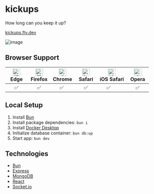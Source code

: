 # kickups

How long can you keep it up?

[kickups.fly.dev](https://kickups.fly.dev)

![image](https://github.com/cdleveille/kickups/assets/1410481/6dbb18b7-6819-4252-94d5-d8e2f719d0ec)

## Browser Support

| [<img src="https://raw.githubusercontent.com/alrra/browser-logos/master/src/edge/edge_48x48.png" alt="IE / Edge" width="24px" height="24px" />](http://godban.github.io/browsers-support-badges/)<br/>Edge | [<img src="https://raw.githubusercontent.com/alrra/browser-logos/master/src/firefox/firefox_48x48.png" alt="Firefox" width="24px" height="24px" />](http://godban.github.io/browsers-support-badges/)<br/>Firefox | [<img src="https://raw.githubusercontent.com/alrra/browser-logos/master/src/chrome/chrome_48x48.png" alt="Chrome" width="24px" height="24px" />](http://godban.github.io/browsers-support-badges/)<br/>Chrome | [<img src="https://raw.githubusercontent.com/alrra/browser-logos/master/src/safari/safari_48x48.png" alt="Safari" width="24px" height="24px" />](http://godban.github.io/browsers-support-badges/)<br/>Safari | [<img src="https://raw.githubusercontent.com/alrra/browser-logos/master/src/safari-ios/safari-ios_48x48.png" alt="iOS Safari" width="24px" height="24px" />](http://godban.github.io/browsers-support-badges/)<br/>iOS Safari | [<img src="https://raw.githubusercontent.com/alrra/browser-logos/master/src/opera/opera_48x48.png" alt="Opera" width="24px" height="24px" />](http://godban.github.io/browsers-support-badges/)<br/>Opera |
| ---------------------------------------------------------------------------------------------------------------------------------------------------------------------------------------------------------- | ----------------------------------------------------------------------------------------------------------------------------------------------------------------------------------------------------------------- | ------------------------------------------------------------------------------------------------------------------------------------------------------------------------------------------------------------- | ------------------------------------------------------------------------------------------------------------------------------------------------------------------------------------------------------------- | ----------------------------------------------------------------------------------------------------------------------------------------------------------------------------------------------------------------------------- | --------------------------------------------------------------------------------------------------------------------------------------------------------------------------------------------------------- |
| &nbsp;&nbsp;&nbsp;&nbsp;&nbsp;✅&nbsp;&nbsp;&nbsp;&nbsp;&nbsp;                                                                                                                                             | &nbsp;&nbsp;&nbsp;&nbsp;&nbsp;✅&nbsp;&nbsp;&nbsp;&nbsp;&nbsp;                                                                                                                                                    | &nbsp;&nbsp;&nbsp;&nbsp;&nbsp;✅&nbsp;&nbsp;&nbsp;&nbsp;&nbsp;                                                                                                                                                | &nbsp;&nbsp;&nbsp;&nbsp;&nbsp;✅&nbsp;&nbsp;&nbsp;&nbsp;&nbsp;                                                                                                                                                | &nbsp;&nbsp;&nbsp;&nbsp;&nbsp;✅&nbsp;&nbsp;&nbsp;&nbsp;&nbsp;                                                                                                                                                                | &nbsp;&nbsp;&nbsp;&nbsp;&nbsp;✅&nbsp;&nbsp;&nbsp;&nbsp;&nbsp;                                                                                                                                            |

## Local Setup

1. Install [Bun](https://bun.sh)
2. Install package dependencies: `bun i`
3. Install [Docker Desktop](https://www.docker.com/products/docker-desktop)
4. Initialize database container: `bun db:up`
5. Start app: `bun dev`

## Technologies

-   [Bun](https://bun.sh)
-   [Express](https://expressjs.com)
-   [MongoDB](https://www.mongodb.com)
-   [React](https://react.dev)
-   [Socket.io](https://socket.io)
